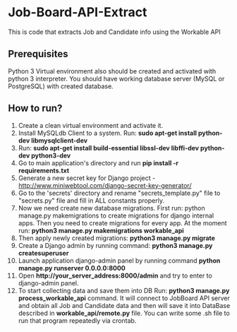 # Job-Board-API-Extract #
This is code that extracts Job and Candidate info using the Workable API

## Prerequisites ##
Python 3
Virtual environment also should be created and activated with python 3 interpreter.
You should have working database server (MySQL or PostgreSQL) with created database.


## How to run? ##
1. Create a clean virtual environment and activate it.
2. Install MySQLdb Client to a system. 
Run: **sudo apt-get install python-dev libmysqlclient-dev**
3. Run: **sudo apt-get install build-essential libssl-dev libffi-dev python-dev python3-dev**
4. Go to main application's directory and run **pip install -r requirements.txt**
5. Generate a new secret key for Django project - http://www.miniwebtool.com/django-secret-key-generator/
6. Go to the 'secrets' directory and rename "secrets_template.py" file to "secrets.py" file and fill in ALL constants properly.
7. Now we need create new database migrations. 
First run: python manage.py makemigrations to create migrations for django internal apps. 
Then you need to create migrations for every app. 
At the moment run: **python3 manage.py makemigrations workable_api**
8. Then apply newly created migrations: **python3 manage.py migrate**
9. Create a Django admin by running command: **python3 manage.py createsuperuser**
10. Launch application django-admin panel by running command **python manage.py runserver 0.0.0.0:8000**
11. Open **http://your_server_address:8000/admin** and try to enter to django-admin panel.
12. To start collecting data and save them into DB Run: **python3 manage.py process_workable_api** command. It will connect
to JobBoard API server and obtain all Job and Candidate data and then will save it into DataBase described in **workable_api/remote.py** file.
You can write some .sh file to run that program repeatedly via crontab.